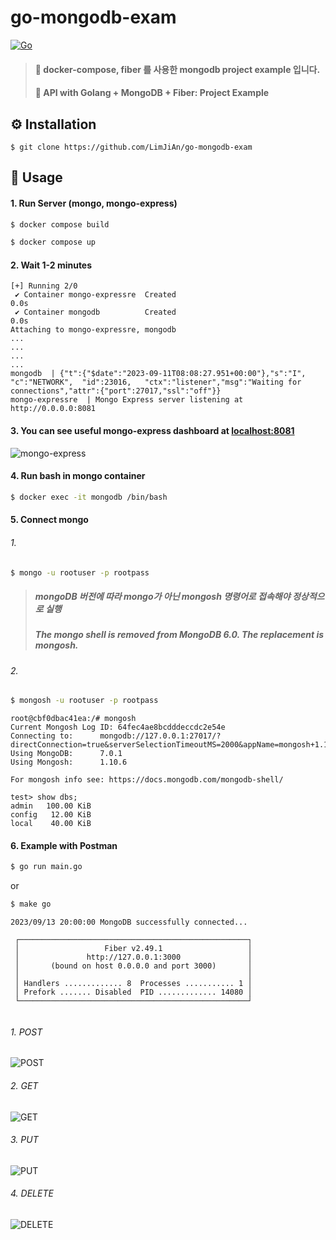 # go-mongodb-exam
[![Go](https://img.shields.io/badge/go-1.21-blue.svg?style=for-the-badge&logo=go&logoColor=white)](https://go.dev/dl/)

> #### 🎯 docker-compose, fiber 를 사용한 mongodb project example 입니다.
> #### 🎯 API with Golang + MongoDB + Fiber: Project Example

## ⚙️ Installation
```shell
$ git clone https://github.com/LimJiAn/go-mongodb-exam
```
## 👀 Usage
#### 1. Run Server (mongo, mongo-express)
```bash
$ docker compose build
```
```bash
$ docker compose up
```
#### 2. Wait 1-2 minutes
```console
[+] Running 2/0
 ✔ Container mongo-expressre  Created                                                                    0.0s
 ✔ Container mongodb          Created                                                                    0.0s
Attaching to mongo-expressre, mongodb
...
...
...
...
mongodb  | {"t":{"$date":"2023-09-11T08:08:27.951+00:00"},"s":"I",  "c":"NETWORK",  "id":23016,   "ctx":"listener","msg":"Waiting for connections","attr":{"port":27017,"ssl":"off"}}
mongo-expressre  | Mongo Express server listening at http://0.0.0.0:8081
```
#### 3. You can see useful mongo-express dashboard at [localhost:8081](http://localhost:8081)
![mongo-express](https://github.com/LimJiAn/go-mongodb-exam/assets/85569173/128069a1-7c84-41ea-9ec1-f6920eadc854)

#### 4. Run bash in mongo container
```bash
$ docker exec -it mongodb /bin/bash
```


#### 5. Connect mongo
###### 1.
```bash
$ mongo -u rootuser -p rootpass
```
> ##### mongoDB 버전에 따라 mongo가 아닌 mongosh 명령어로 접속해야 정상적으로 실행
> ##### The mongo shell is removed from MongoDB 6.0. The replacement is mongosh.
###### 2.
```bash
$ mongosh -u rootuser -p rootpass
```

```console
root@cbf0dbac41ea:/# mongosh
Current Mongosh Log ID:	64fec4ae8bcdddeccdc2e54e
Connecting to:		mongodb://127.0.0.1:27017/?directConnection=true&serverSelectionTimeoutMS=2000&appName=mongosh+1.10.6
Using MongoDB:		7.0.1
Using Mongosh:		1.10.6

For mongosh info see: https://docs.mongodb.com/mongodb-shell/

test> show dbs;
admin   100.00 KiB
config   12.00 KiB
local    40.00 KiB
```
#### 6. Example with Postman
```bash
$ go run main.go
```
or
```bash
$ make go
```
```console
2023/09/13 20:00:00 MongoDB successfully connected...

 ┌───────────────────────────────────────────────────┐
 │                   Fiber v2.49.1                   │
 │               http://127.0.0.1:3000               │
 │       (bound on host 0.0.0.0 and port 3000)       │
 │                                                   │
 │ Handlers ............. 8  Processes ........... 1 │
 │ Prefork ....... Disabled  PID ............. 14080 │
 └───────────────────────────────────────────────────┘


```
###### 1. POST
![POST](https://github.com/LimJiAn/go-mongodb-exam/assets/85569173/40da574e-d4f1-4dcf-a900-da3bd9d53859)
###### 2. GET
![GET](https://github.com/LimJiAn/go-mongodb-exam/assets/85569173/7ee814d7-fc0e-4cd3-8dd8-bd4c6faee910)
###### 3. PUT
![PUT](https://github.com/LimJiAn/go-mongodb-exam/assets/85569173/0fb2a8ea-02b3-4fc2-82a4-2d654c4ac5ca)
###### 4. DELETE
![DELETE](https://github.com/LimJiAn/go-mongodb-exam/assets/85569173/522fd963-08c5-4335-8722-60b9a28031b4)
